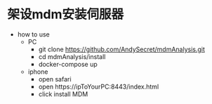 # 架设mdm安装伺服器
- how to use
    - PC
        - git clone https://github.com/AndySecret/mdmAnalysis.git
        - cd mdmAnalysis/install
        - docker-compose up
    - iphone
        - open safari
        - open https://ipToYourPC:8443/index.html
        - click install MDM